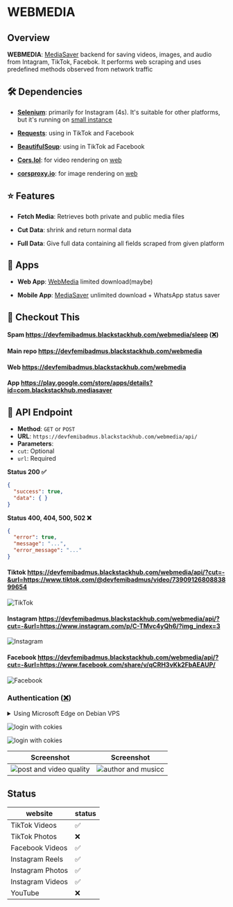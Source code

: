 # WEBMEDIA

## Overview

**WEBMEDIA**: [MediaSaver](https://github.com/devfemibadmus/mediasaver) backend for saving videos, images, and audio from Intagram, TikTok, Facebok. It performs web scraping and uses predefined methods observed from network traffic

## 🛠️ Dependencies

-  **[Selenium](https://github.com/SeleniumHQ/selenium)**: primarily for Instagram (4s). It's suitable for other platforms, but it's running on [small instance](https://cloud.google.com/blog/products/compute/google-compute-engine-gets-new-e2-vm-machine-types)

-  **[Requests](https://github.com/psf/requests)**: using in TikTok and Facebook

-  **[BeautifulSoup](https://github.com/wention/BeautifulSoup4)**: using in TikTok ad Facebook

-  **[Cors.lol](https://github.com/BradPerbs/cors.lol)**: for video rendering on [web](https://devfemibadmus.blackstackhub.com/webmedia)

-  **[corsproxy.io](https://github.com/cors-proxy/fix-cors-errors)**: for image rendering on [web](https://devfemibadmus.blackstackhub.com/webmedia)

## :star: Features

-  **Fetch Media**: Retrieves both private and public media files

-  **Cut Data**: shrink and return normal data

-  **Full Data**: Give full data containing all fields scraped from given platform

## :rocket: Apps

-  **Web App**: [WebMedia](https://devfemibadmus.blackstackhub.com/webmedia) limited download(maybe)

-  **Mobile App**: [MediaSaver](https://github.com/devfemibadmus/mediasaver) unlimited download + WhatsApp status saver

## :eyes: Checkout This

#### Spam https://devfemibadmus.blackstackhub.com/webmedia/sleep ([❌](https://github.com/devfemibadmus/webmedia/issues/1#issue-2725260727))

#### Main repo https://devfemibadmus.blackstackhub.com/webmedia

#### Web https://devfemibadmus.blackstackhub.com/webmedia

#### App https://play.google.com/store/apps/details?id=com.blackstackhub.mediasaver

## 📖 API Endpoint

-  **Method**: `GET` or `POST`
-  **URL**: `https://devfemibadmus.blackstackhub.com/webmedia/api/`
-  **Parameters**:
-  `cut`: Optional
-  `url`: Required

**Status 200 :white_check_mark:**
```json
{
  "success": true,
  "data": { }
}
```

**Status 400, 404, 500, 502 :x:**
```json
{
  "error": true,
  "message": "...",
  "error_message": "..."
}
```

#### Tiktok https://devfemibadmus.blackstackhub.com/webmedia/api/?cut=-&url=https://www.tiktok.com/@devfemibadmus/video/7390912680883899654

![TikTok](insta%20conf/image%20copy%206.png?raw=true)

#### Instagram https://devfemibadmus.blackstackhub.com/webmedia/api/?cut=-&url=https://www.instagram.com/p/C-TMvc4yQh6/?img_index=3

![Instagram](insta%20conf/image%20copy%207.png?raw=true)

#### Facebook https://devfemibadmus.blackstackhub.com/webmedia/api/?cut=-&url=https://www.facebook.com/share/v/qCRH3vKk2FbAEAUP/

![Facebook](insta%20conf/image%20copy%208.png?raw=true)


### Authentication ([❌](https://github.com/devfemibadmus/webmedia/issues/1#issue-2725260727))

<details>
<summary>Using Microsoft Edge on Debian VPS</summary>

1. **Familiarize Yourself with Edge WebDriver and Selenium**

   Before proceeding, you might want to check out these issues on GitHub related to Edge WebDriver:
   - [No latest stable release for Linux · Issue #156](https://github.com/MicrosoftEdge/EdgeWebDriver/issues/156)
   - [How to determine the correct Microsoft Edge WebDriver version for a given Edge browser version · Issue #158](https://github.com/MicrosoftEdge/EdgeWebDriver/issues/158#issuecomment-2263769092)

2. **Install Microsoft Edge and Edge WebDriver on Debian**

   - First, add the Microsoft repository to your APT sources list:

     ```bash
     sudo nano /etc/apt/sources.list.d/microsoft-edge.list
     ```

     Add the following line:

     ```bash
     deb [arch=amd64] https://packages.microsoft.com/repos/edge stable main
     ```

     Then, download and add the Microsoft GPG key:

     ```bash
     wget -q https://packages.microsoft.com/keys/microsoft.asc -O microsoft.asc
     sudo gpg --dearmor -o /etc/apt/trusted.gpg.d/microsoft.gpg microsoft.asc
     ```

   - Update the APT package list and check for available versions of Microsoft Edge:

     ```bash
     sudo apt update
     apt list -a microsoft-edge-stable
     ```

   - Install the latest matching version of Microsoft Edge:

     ```bash
     sudo apt install microsoft-edge-stable=123.0.2420.97-1
     ```

   - Download the matching version of Edge WebDriver and install it:

     ```bash
     sudo wget https://msedgewebdriverstorage.blob.core.windows.net/edgewebdriver/123.0.2420.97/edgedriver_linux64.zip
     unzip edgedriver_linux64.zip
     sudo mv msedgedriver /usr/local/bin/
     ```

</details>

![login with cokies](insta%20conf/image%20copy%205.png?raw=true)

![login with cokies](insta%20conf/login%20auth.png?raw=true)


| Screenshot | Screenshot |
|-------------------------------------------------------------|-------------------------------------------------------------|
| ![post and video quality](insta%20conf/screenshot/127.0.0.1_5000_(iPhone%2014%20Pro%20Max).png?raw=true) | ![author and musicc](insta%20conf/screenshot/127.0.0.1_5000_(iPhone%2014%20Pro%20Max)%20(1).png?raw=true) |
  

## Status
|website| status |
|--|--|
| TikTok Videos |✅|
| TikTok Photos |❌|
| Facebook Videos |✅|
| Instagram Reels |✅|
| Instagram Photos |✅|
| Instagram Videos |✅|
| YouTube |❌|
